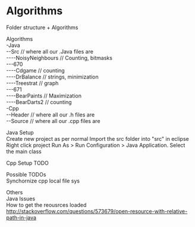 # Algorithms

Folder structure + Algorithms

Algorithms  
-Java  
--Src // where all our .Java files are  
----NoisyNeighbours // Counting, bitmasks    
---670  
----Cdgame // counting  
----DrBalance  // strings, minimization  
----Treestrat  // graph  
---671  
----BearPaints // Maximization  
----BearDarts2  // counting  
-Cpp  
--Header // where all our .h files are  
--Source // where all our .cpp files are  
  
  
  
Java Setup  
Create new project as per normal
Import the src folder into "src" in eclipse
Right click project Run As > Run Configuration > Java Application. Select the main class
  
Cpp Setup
TODO
  
Possible TODOs  
Synchornize cpp local file sys  

Others  
Java Issues  
How to get the reousrces loaded  
http://stackoverflow.com/questions/573679/open-resource-with-relative-path-in-java  
  

  
  
